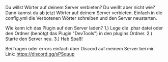 Du willst Wörter auf deinem Server verbieten?
Du weißt aber nicht wie?
Dann kannst du ab jetzt Wörter auf deinem Server verbieten.
Einfach in die config.yml die Verbotenen Wörter schreiben und den Server neustarten.

Wie kann ich das Plugin auf den Server laden?
1.) Lege die .phar datei oder den Ordner (benötgt das Plugin "DevTools") in den plugins Ordner.
2.) Starte den Server neu.
3.) Hab Spaß!

Bei fragen oder errors einfach über Discord auf meinem Server bei mir.
Link: https://discord.gg/sPSquup